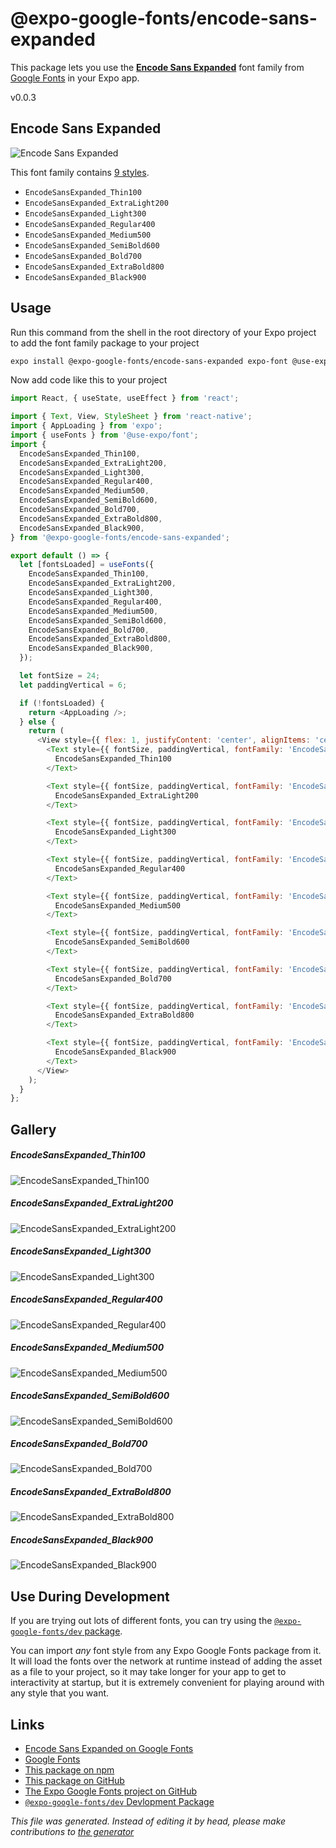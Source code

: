 # @expo-google-fonts/encode-sans-expanded

This package lets you use the [**Encode Sans Expanded**](https://fonts.google.com/specimen/Encode+Sans+Expanded) font family from [Google Fonts](https://fonts.google.com/) in your Expo app.

v0.0.3

## Encode Sans Expanded

![Encode Sans Expanded](./font-family.png)

This font family contains [9 styles](#gallery).

- `EncodeSansExpanded_Thin100`
- `EncodeSansExpanded_ExtraLight200`
- `EncodeSansExpanded_Light300`
- `EncodeSansExpanded_Regular400`
- `EncodeSansExpanded_Medium500`
- `EncodeSansExpanded_SemiBold600`
- `EncodeSansExpanded_Bold700`
- `EncodeSansExpanded_ExtraBold800`
- `EncodeSansExpanded_Black900`

## Usage

Run this command from the shell in the root directory of your Expo project to add the font family package to your project
```sh
expo install @expo-google-fonts/encode-sans-expanded expo-font @use-expo/font
```

Now add code like this to your project
```js
import React, { useState, useEffect } from 'react';

import { Text, View, StyleSheet } from 'react-native';
import { AppLoading } from 'expo';
import { useFonts } from '@use-expo/font';
import {
  EncodeSansExpanded_Thin100,
  EncodeSansExpanded_ExtraLight200,
  EncodeSansExpanded_Light300,
  EncodeSansExpanded_Regular400,
  EncodeSansExpanded_Medium500,
  EncodeSansExpanded_SemiBold600,
  EncodeSansExpanded_Bold700,
  EncodeSansExpanded_ExtraBold800,
  EncodeSansExpanded_Black900,
} from '@expo-google-fonts/encode-sans-expanded';

export default () => {
  let [fontsLoaded] = useFonts({
    EncodeSansExpanded_Thin100,
    EncodeSansExpanded_ExtraLight200,
    EncodeSansExpanded_Light300,
    EncodeSansExpanded_Regular400,
    EncodeSansExpanded_Medium500,
    EncodeSansExpanded_SemiBold600,
    EncodeSansExpanded_Bold700,
    EncodeSansExpanded_ExtraBold800,
    EncodeSansExpanded_Black900,
  });

  let fontSize = 24;
  let paddingVertical = 6;

  if (!fontsLoaded) {
    return <AppLoading />;
  } else {
    return (
      <View style={{ flex: 1, justifyContent: 'center', alignItems: 'center' }}>
        <Text style={{ fontSize, paddingVertical, fontFamily: 'EncodeSansExpanded_Thin100' }}>
          EncodeSansExpanded_Thin100
        </Text>

        <Text style={{ fontSize, paddingVertical, fontFamily: 'EncodeSansExpanded_ExtraLight200' }}>
          EncodeSansExpanded_ExtraLight200
        </Text>

        <Text style={{ fontSize, paddingVertical, fontFamily: 'EncodeSansExpanded_Light300' }}>
          EncodeSansExpanded_Light300
        </Text>

        <Text style={{ fontSize, paddingVertical, fontFamily: 'EncodeSansExpanded_Regular400' }}>
          EncodeSansExpanded_Regular400
        </Text>

        <Text style={{ fontSize, paddingVertical, fontFamily: 'EncodeSansExpanded_Medium500' }}>
          EncodeSansExpanded_Medium500
        </Text>

        <Text style={{ fontSize, paddingVertical, fontFamily: 'EncodeSansExpanded_SemiBold600' }}>
          EncodeSansExpanded_SemiBold600
        </Text>

        <Text style={{ fontSize, paddingVertical, fontFamily: 'EncodeSansExpanded_Bold700' }}>
          EncodeSansExpanded_Bold700
        </Text>

        <Text style={{ fontSize, paddingVertical, fontFamily: 'EncodeSansExpanded_ExtraBold800' }}>
          EncodeSansExpanded_ExtraBold800
        </Text>

        <Text style={{ fontSize, paddingVertical, fontFamily: 'EncodeSansExpanded_Black900' }}>
          EncodeSansExpanded_Black900
        </Text>
      </View>
    );
  }
};

```

## Gallery

##### EncodeSansExpanded_Thin100
![EncodeSansExpanded_Thin100](./380345d9f11a5d51121f04ec7692992b4393552df2a3a7d880f4fee2445141d0.ttf.png)

##### EncodeSansExpanded_ExtraLight200
![EncodeSansExpanded_ExtraLight200](./4a7de0181c2afd610c6c4f4cdd0c1b277e273ce075ebc1aeac436fad20e45419.ttf.png)

##### EncodeSansExpanded_Light300
![EncodeSansExpanded_Light300](./9b50fe9a059788e12206f492db451f122f3ae30e6b8aa5944b51f4fa9b128373.ttf.png)

##### EncodeSansExpanded_Regular400
![EncodeSansExpanded_Regular400](./f2fa9b86d419104b4b7ab7aa2d8507d9998032c843e7127317c103b55c3900c3.ttf.png)

##### EncodeSansExpanded_Medium500
![EncodeSansExpanded_Medium500](./9ec9211a546cbefbb5fdbdca840aa8782bdbfdef2bc24a03e769b5676d869dd1.ttf.png)

##### EncodeSansExpanded_SemiBold600
![EncodeSansExpanded_SemiBold600](./57adaf522bbff1044518d732d894dc3b9619455577129c3806e15c41ab7a0cf0.ttf.png)

##### EncodeSansExpanded_Bold700
![EncodeSansExpanded_Bold700](./4ff65de1f2f27bec57c2af88329ff74b61c90a349cda06d054d87125aa4d4588.ttf.png)

##### EncodeSansExpanded_ExtraBold800
![EncodeSansExpanded_ExtraBold800](./93137f85c3ca94e2b0d5d2501170e4b955208bf20d99d3279a12420033315efe.ttf.png)

##### EncodeSansExpanded_Black900
![EncodeSansExpanded_Black900](./bc58d2db7b8afc49e3bc54a2ffd46ce334497d9361768e992654a18428895228.ttf.png)


## Use During Development

If you are trying out lots of different fonts, you can try using the [`@expo-google-fonts/dev` package](https://github.com/expo/google-fonts/tree/master/font-packages/dev#readme).

You can import *any* font style from any Expo Google Fonts package from it. It will load the fonts
over the network at runtime instead of adding the asset as a file to your project, so it may take longer
for your app to get to interactivity at startup, but it is extremely convenient
for playing around with any style that you want.

## Links

- [Encode Sans Expanded on Google Fonts](https://fonts.google.com/specimen/Encode+Sans+Expanded)
- [Google Fonts](https://fonts.google.com/)
- [This package on npm](https://www.npmjs.com/package/@expo-google-fonts/encode-sans-expanded)
- [This package on GitHub](https://github.com/expo/google-fonts/tree/master/font-packages/encode-sans-expanded)
- [The Expo Google Fonts project on GitHub](https://github.com/expo/google-fonts)
- [`@expo-google-fonts/dev` Devlopment Package](https://github.com/expo/google-fonts/tree/master/font-packages/dev)


*This file was generated. Instead of editing it by head, please make contributions to [the generator](https://github.com/expo/google-fonts/tree/master/packages/generator)*
